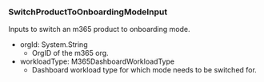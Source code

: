 ### SwitchProductToOnboardingModeInput
Inputs to switch an m365 product to onboarding mode.

- orgId: System.String
  - OrgID of the m365 org.
- workloadType: M365DashboardWorkloadType
  - Dashboard workload type for which mode needs to be switched for.
